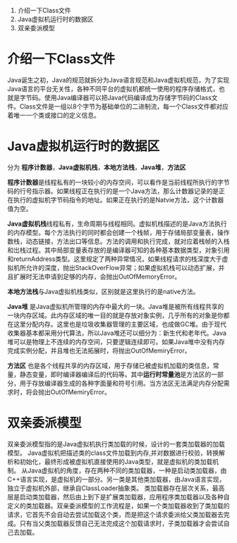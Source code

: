 1. 介绍一下Class文件
2. Java虚拟机运行时的数据区
3. 双亲委派模型

# 介绍一下Class文件

Java诞生之初，Java的规范就拆分为Java语言规范和Java虚拟机规范，为了实现Java语言的平台无关性，各种不同平台的虚拟机都统一使用的程序存储格式，也就是字节码。使用Java编译器可以把Java代码编译成为存储字节码的Class文件。Class文件是一组以8个字节为基础单位的二进制流，每一个Class文件都对应着唯一一个类或接口的定义信息。

# Java虚拟机运行时的数据区

分为 **程序计数器**，**Java虚拟机栈**，**本地方法栈**，**Java堆**，**方法区**

**程序计数器**是线程私有的一块较小的内存空间，可以看作是当前线程所执行的字节码的行号指示器。如果线程正在执行的是一个Java方法，那么计数器记录的是正在执行的虚拟机字节码指令的地址。如果正在执行的是Natvie方法，这个计数器值为空。

**Java虚拟机栈**线程私有，生命周期与线程相同。虚拟机栈描述的是Java方法执行的内存模型。每个方法执行的同时都会创建一个栈帧，用于存储局部变量表，操作数栈，动态链接，方法出口等信息。方法的调用和执行完成，就对应着栈帧的入栈和岀栈过程。其中局部变量表存放的是编译器可知的各种基本数据类型，对象引用和returnAddress类型。这里规定了两种异常情况，如果线程请求的栈深度大于虚拟机所允许的深度，抛出StackOverFlow异常；如果虚拟机栈可以动态扩展，并且扩展时无法申请到足够的内存，会抛出OutOfMemoryError。

**本地方法栈**与Java虚拟机栈类似，区别就是这里执行的是native方法。

**Java堆** 是Java虚拟机所管理的内存中最大的一块。Java堆是被所有线程共享的一块内存区域。此内存区域的唯一目的就是存放对象实例，几乎所有的对象是你都在这里分配内存。这里也是垃圾收集器管理的主要区域，也成做GC堆。由于现代收集器基本都采用分代算法，所以Java堆还可以细分为：新生代和老年代。Java堆可以是物理上不连续的内存空间，只要逻辑连续即可。如果Java堆中没有内存完成实例分配，并且堆也无法拓展时，将抛出OutOfMemiryError。

**方法区** 也是各个线程共享的内存区域，用于存储已被虚拟机加载的类信息，常量，静态变量，即时编译器编译后的代码等。其中**运行时常量池**是方法区的一部分，用于存放编译器生成的各种字面量和符号引用。当方法区无法满足内存分配需求时，将会抛出OutOfMemiryError。

# 双亲委派模型

双亲委派模型指的是Java虚拟机执行类加载的时候，设计的一套类加载器的加载模型。
Java虚拟机把描述类的class文件加载到内存,并对数据进行校验，转换解析和初始化，最终形成被虚拟机直接使用的Java类型，就是虚拟机的类加载机制。
从Java虚拟机的角度，存在两种不同的类加载器，一种是启动类加载器，由C++语言实现，是虚拟机的一部分。另一类是其他类加载器，由Java语言实现，独立于虚拟机外部，继承自ClassLoader抽象类。
类加载器存在层次关系，最高层是启动类加载器，然后由上到下是扩展类加载器，应用程序类加载器以及各种自定义的类加载器。双亲委派模型的工作流程是，如果一个类加载器收到了类加载的请求，它首先不会自动去尝试加载这个类，而是把这个请求委派给父类加载器去完成。只有当父类加载器反馈自己无法完成这个加载请求时，子类加载器才会尝试自己去加载。
